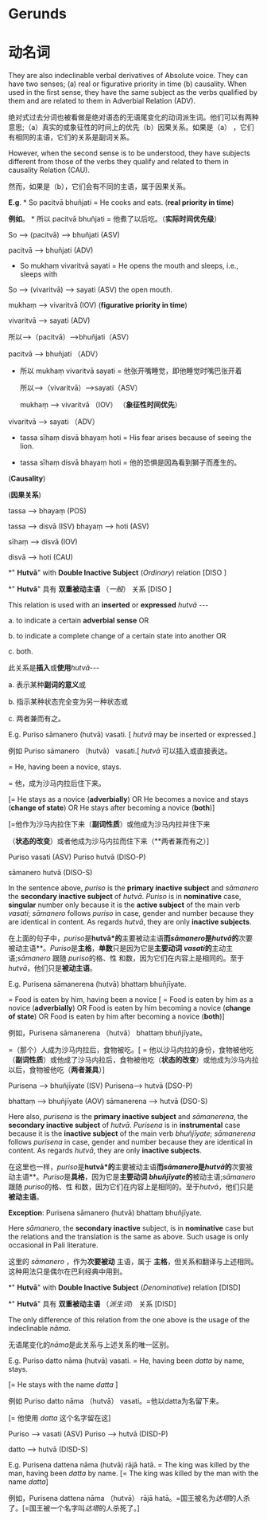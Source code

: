 # **Gerunds** 
# **动名词**
 They are also indeclinable verbal derivatives of Absolute voice. They can 
have two senses; (a) real or figurative priority in time (b) causality. When used 
in the first sense, they have the same subject as the verbs qualified by them and 
are related to them in Adverbial Relation (ADV). 

绝对式过去分词也被看做是绝对语态的无语尾变化的动词派生词。他们可以有两种意思;（a）真实的或象征性的时间上的优先（b）因果关系。如果是（a） ，它们有相同的主语，它们的关系是副词关系。

 However, when the second sense is to be understood, they have subjects 
different from those of the verbs they qualify and related to them in causality 
Relation (CAU). 

然而，如果是（b），它们会有不同的主语，属于因果关系。

**E.g**. * So pacitvā bhuñjati = He cooks and eats. (**real priority in time**)

**例如**。 * 所以 pacitvā bhuñjati = 他煮了以后吃。（**实际时间优先级**）

 So --> (pacitvā) --> bhuñjati (ASV)
 
 pacitvā --> bhuñjati (ADV) 
 * So mukhaṃ vivaritvā sayati = He opens the mouth and sleeps, i.e., sleeps with 
 
 So --> (vivaritvā) --> sayati (ASV) the open mouth. 
 
 mukhaṃ --> vivaritvā (IOV) (**figurative priority in time**) 
 
 vivaritvā --> sayati (ADV)

 所以-->（pacitvā）-->bhuñjati（ASV）



pacitvā --> bhuñjati （ADV）

* 所以 mukhaṃ vivaritvā sayati = 他张开嘴睡觉，即他睡觉时嘴巴张开着



  所以-->（vivaritvā）-->sayati（ASV）  



  mukhaṃ --> vivaritvā （IOV） （**象征性时间优先**）



 vivaritvā --> sayati （ADV）
 
 * tassa sīhaṃ disvā bhayaṃ hoti = His fear arises because of seeing the lion. 

 * tassa sīhaṃ disvā bhayaṃ hoti = 他的恐惧是因為看到獅子而產生的。

(**Causality**) 

 (**因果关系**)

tassa --> bhayaṃ (POS) 

tassa --> disvā (ISV) 
 bhayaṃ --> hoti (ASV) 
 
 sīhaṃ --> disvā (IOV) 
 
 disvā --> hoti (CAU) 

*" **Hutvā**" with **Double Inactive Subject** (*Ordinary*) relation [DISO ] 

*" **Hutvā**" 具有 **双重被动主语** （*一般*） 关系 [DISO ]

This relation is used with an **inserted** or **expressed** *hutvā* ---

 a. to indicate a certain **adverbial sense** OR 

 b. to indicate a complete change of a certain state into another OR 
 
 c. both. 

 此关系是**插入**或**使用***hutvā*---



a. 表示某种**副词的意义**或



b. 指示某种状态完全变为另一种状态或



c. 两者兼而有之。

E.g. Puriso sāmanero (hutvā) vasati. [ *hutvā* may be inserted or expressed.] 

例如 Puriso sāmanero （hutvā） vasati.[ *hutvā* 可以插入或直接表达。

 = He, having been a novice, stays. 
 
 = 他，成为沙马内拉后住下来。

 [= He stays as a novice (**adverbially**) OR He becomes a novice and stays 
(**change of state**) OR He stays after becoming a novice (**both**)] 

[=他作为沙马内拉住下来（**副词性质**）或他成为沙马内拉并住下来

（**状态的改变**）或者他成为沙马内拉而住下来（**两者兼而有之）]

 Puriso vasati (ASV) Puriso hutvā (DISO-P) 
 
 sāmanero hutvā (DISO-S) 


In the sentence above, *puriso* is the **primary inactive subject** and 
*sāmanero* the **secondary inactive subject** of *hutvā*. *Puriso* is in 
**nominative** case, **singular** number only because it is the **active subject** 
of the main verb *vasati*; *sāmanero* follows *puriso* in case, gender and 
number because they are identical in content. As regards *hutvā*, they are 
only **inactive subjects**. 

在上面的句子中，*puriso*是**hutvā*的**主要被动主语**而*sāmanero*是*hutvā*的**次要被动主语**。*Puriso*是**主格**，**单数**只是因为它是**主要动词 *vasati*的**主动主语;*sāmanero* 跟随 *puriso*的格、性 和数，因为它们在内容上是相同的。至于*hutvā*，他们只是**被动主语**。

 E.g. Purisena sāmanerena (hutvā) bhattaṃ bhuñjīyate. 
 
 = Food is eaten by him, having been a novice [ = Food is eaten by him as 
a novice (**adverbially**) OR Food is eaten by him becoming a novice (**change 
of state**) OR Food is eaten by him after becoming a novice (**both**)] 

例如，Purisena sāmanerena （hutvā） bhattaṃ bhuñjīyate。

=（那个）人成为沙马内拉后，食物被吃。[ = 他以沙马内拉的身份，食物被他吃（**副词性质**）或他成了沙马内拉后，食物被他吃（**状态的改变**）或他成为沙马内拉以后，食物被他吃（**两者兼具**）]

 Purisena --> bhuñjīyate (ISV) Purisena--> hutvā (DSO-P) 

bhattaṃ --> bhuñjīyate (AOV) sāmanerena --> hutvā (DSO-S)

 Here also, *purisena* is the **primary inactive subject** and 
*sāmanerena*, the **secondary inactive subject** of *hutvā*. *Purisena* is in 
**instrumental** case because it is the **inactive subject** of the main verb 
*bhuñjīyate*; *sāmanerena* follows *purisena* in case, gender and number 
because they are identical in content. As regards *hutvā*, they are only 
**inactive subjects**. 

在这里也一样，*puriso*是**hutvā*的**主要被动主语**而*sāmanero*是*hutvā*的**次要被动主语**。*Puriso*是**具格**，因为它是**主要动词 *bhuñjīyate*的**被动主语;*sāmanero* 跟随 *puriso*的格、性 和数，因为它们在内容上是相同的。至于*hutvā*，他们只是**被动主语**。

**Exception**: Purisena sāmanero (hutvā) bhattaṃ bhuñjīyate. 

 Here *sāmanero*, the **secondary inactive** subject, is in **nominative** case but the relations and the translation is the same as above. Such usage is 
only occasional in Pali literature. 

这里的 *sāmanero* ，作为**次要被动** 主语，属于 **主格**，但关系和翻译与上述相同。这种用法只是偶尔在巴利经典中用到。

*" **Hutvā**" with **Double Inactive Subject** (*Denominative*) relation [DISD] 

*" **Hutvā**" 具有 **双重被动主语** （*派生词*） 关系 [DISD]

 The only difference of this relation from the one above is the usage of the 
indeclinable *nāma*. 

无语尾变化的*nāma*是此关系与上述关系的唯一区别。

 E.g. Puriso datto nāma (hutvā) vasati. = He, having been *datta* by name, stays. 

[= He stays with the name *datta* ] 

例如 Puriso datto nāma （hutvā） vasati。=他以datta为名留下来。

[= 他使用 *datta* 这个名字留在这]
 
 Puriso --> vasati (ASV) Puriso --> hutvā (DISD-P) 
 
 datto --> hutvā (DISD-S)
 
 E.g. Purisena dattena nāma (hutvā) rājā hatā. = The king was killed by the man, having been *datta* by name. [= The king was killed by the man with the 
name *datta*] 

例如，Purisena dattena nāma （hutvā） rājā hatā。=国王被名为*达塔*的人杀了。[=国王被一个名字叫*达塔*的人杀死了。]